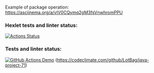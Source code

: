 Example of package operation: 
https://asciinema.org/a/vIV0CQymq2gM3fsVnwhromPPU

### Hexlet tests and linter status:
[![Actions Status](https://github.com/LotBag/java-project-71/actions/workflows/hexlet-check.yml/badge.svg)](https://github.com/LotBag/java-project-71/actions)
### Tests and linter status:
[![GitHub Actions Demo](https://github.com/LotBag/java-project-71/actions/workflows/github-actions-demo.yml/badge.svg)](https://github.com/LotBag/java-project-71/actions/workflows/github-actions-demo.yml)
(https://codeclimate.com/github/LotBag/java-project-71)
